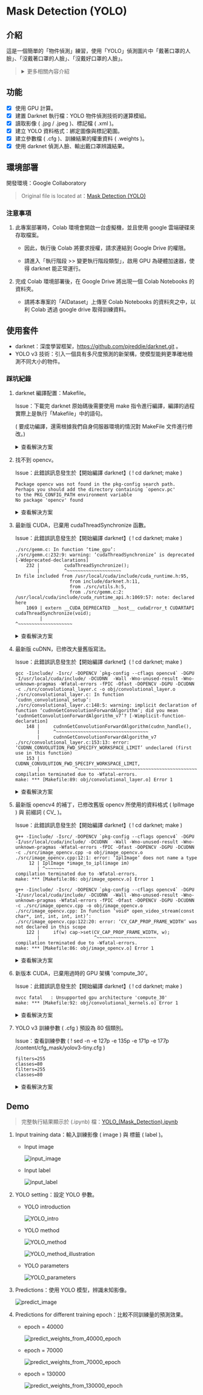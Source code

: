 # Mask Detection (YOLO)

## 介紹

這是一個簡單的「物件偵測」練習，使用「YOLO」偵測圖片中「戴著口罩的人臉」、「沒戴著口罩的人臉」、「沒戴好口罩的人臉」。

> <details>
> 
> <summary>更多相關內容介紹</summary>
> 
> <br>
> 
> > ### 物件偵測 與 影像辨識
> >
> > 物件偵測，除了要判斷影像中的所有物體各自屬於哪個類別之外，還要找出物體的位置。
> >
> > <details>
> >
> > <summary>更多詳細介紹</summary>
> > 
> > - CNN 對於物體的分類又快又好，但用 CNN 掃描，來辨識圖片中的各種物體的效率十分低下。
> > 
> >     - 最簡單的作法就是用 Sliding Windows 的概念，也就是用一個固定大小的框框，逐一的掃過整張圖片，每次框出來的圖像丟到 CNN 中去判斷類別。
> > 
> >     - 由於物體的大小是不可預知的，所以還要用不同大小的框框去偵測。
> >     
> >     - 表示我們對單一影像需要掃描非常多次，每掃一次都需要算一次 CNN，這會耗費大量的運算資源，而且速度很慢。
> > 
> > - YOLO 是一種用來辨識影像中物體的 AI 模型，讓電腦能夠快速地識別出一張圖片中的物體 + 它們的位置的技術。
> > 
> >     - 原本的物件偵測任務是利用「分類器」來進行，但 YOLO 將物件偵測視為一個「回歸 ( regression )」任務。
> > 
> >     - 從空間中分割出邊界框 ( Bounding Box ) 並且計算出類別「機率」。
> > 
> >     - 輸出包含 bounding box、confidence 及 class probability。
> > 
> > </details>
> 
> > ### YOLO
> > 
> > YOLO 的全名是 “You Only Look Once”，意思是電腦只需要看一眼圖片，就能完成物件的影像辨識和定位。
> > 
> > <details>
> >
> > <summary>更多詳細介紹</summary>
> >
> > - YOLO 物件偵測方式：
> > 
> >     將原圖拆成很多個 grid cell，然後在「每個 grid cell」進行「兩個 bounding box 的預測」和「屬於哪個類別的機率預測」，最後用閾值和 NMS ( Non-Maximum Suppression，非極大值抑制 ) 的方式得到結果。
> > 
> >     1. YOLO 會把原圖先平均分成 S×S 格。
> > 
> >         - 這邊假設原圖大小為 100 x 100，S 為 5，原圖就會被平均分成 5 × 5 的 grid cell ( 大小 = 20 × 20 )。
> > 
> >     2. 每個 grid cell 必須要負責預測「B 個 bounding boxes」和「屬於每個類別的機率」，每個 bounding box 會帶有 5 個預設值 ( x, y, w, h, and confidence )。
> > 
> >         - ( x, y ) 用來表示某一個物件在這個 grid cell 的中心座標，這個物件相對應的寬高分別為 w, h。
> >         
> >         - confidence 則是用來表示這個物件是否為一個物件的信心程度 ( confidence score )。
> > 
> >         - 參考資料：https://developer.aliyun.com/article/1309596
> > 
> >     3. 整體的概念就是如果要「被偵測的物件中心」落在哪一個 grid cell，那個 grid cell 就要負責偵測這個物件。
> >         
> >         - 如果物件在 grid cell 內，confidence score 就等於「預測的 bounding box」和「ground truth 事實」的 IOU ( intersection over union，重疊性 )。反之，如果在某個 grid cell 沒有任何物件，這時候 confidence score 就會是 0，
> > 
> > - YOLO 僅利用一個神經網路，進行一次 CNN 計算，來直接預測「邊界框」及「類別機率」。
> >     
> >     - 因為整個偵測過程只有使用單一個神經網路，因此可以視為是一個 End-to-End 的優化過程。
> > 
> >     - 這樣統一的架構，將物件定位和分類一起完成，執行速度十分快速，效率極高。
> > 
> > - YOLO 在邊界框預測上有很強的「空間限制」：每一個網格 ( grid ) 僅能生成預測「兩個」邊界框 ( Bounding Box )，並且只能有一個目標類別 ( class )。
> > 
> >     - 限制了 YOLO 對相鄰目標的預測。換句話說，YOLO 對於成群聚集 ( 密集 ) 的小物件 ( 例如鳥群、人群 ) 有預測上的困難。
> >     
> >     - YOLO 在精度上的缺失：雖然它可以快速識別影像中的目標，但很難精確定位某些目標，尤其是小物件。
> > 
> > - YOLO 是基於全域圖片進行推理，不像滑窗和 region proposal-base 演算法那樣只是基於感興趣區域做推理。
> > 
> >     - 由於 yolo 訓練和推理都是基於整張圖片，而 Fast R-CNN 是基於局部感興趣區域訓練，所以 Fast R-CNN 將背景誤認為目標的錯誤較多，yolo 的背景誤報相對地少了一半。
> > 
> >     - YOLO 對全域資訊有較好的效果 ( 大物件 / 離影像邊界很近的物件 )，但在小範圍 ( 小 / 密集 ) 的資訊上表現較差。
> > 
> > </details>
> 
> </details>

## 功能

- [x] 使用 GPU 計算。
- [x] 建置 Darknet 執行檔：YOLO 物件偵測技術的運算模組。
- [x] 讀取影像 ( .jpg / .jpeg )、標記檔 ( .xml )。
- [x] 建立 YOLO 資料格式：綁定圖像與標記範圍。
- [x] 建立參數檔 ( .cfg )、訓練結果的權重資料 ( .weights )。
- [x] 使用 darknet 偵測人臉、輸出戴口罩辨識結果。

## 環境部署

開發環境：Google Collaboratory

> Original file is located at：[Mask Detection (YOLO)](https://colab.research.google.com/drive/1Uz4uWqZA_iX05JBIcrV3KOCohoY_rfE2)

### 注意事項

1. 此專案部署時，Colab 環境會開啟一台虛擬機，並且使用 google 雲端硬碟來存取檔案。

    - 因此，執行後 Colab 將要求授權，請求連結到 Google Drive 的權限。
    
    - 請進入「執行階段 >> 變更執行階段類型」，啟用 GPU 為硬體加速器，使得 darknet 能正常運行。

2. 完成 Colab 環境部署後，在 Google Drive 將出現一個 Colab Notebooks 的資料夾。

    - 請將本專案的「AIDataset」上傳至 Colab Notebooks 的資料夾之中，以利 Colab 透過 google drive 取得訓練資料。

## 使用套件

- darknet：深度學習框架，https://github.com/pjreddie/darknet.git 。
- YOLO v3 技術：引入一個具有多尺度預測的新架構，使模型能夠更準確地檢測不同大小的物件。

### 踩坑紀錄

1. darknet 編譯配置：Makefile。
    
    Issue：下載完 darknet 原始碼後需要使用 make 指令進行編譯，編譯的過程實際上是執行「Makefile」中的語句。
    
    ( 要成功編譯，還需根據我們自身伺服器環境的情況對 MakeFile 文件進行修改。)
    
    <details>
    
    <summary>查看解決方案</summary>
    
    - Solve：修改 GPU, CUDNN, OpenCV 設定為 1，啟動調用。

        ```py
        ! sed -i "s/GPU=0/GPU=1/g" darknet/Makefile
        ! sed -i "s/CUDNN=0/CUDNN=1/g" darknet/Makefile
        ! sed -i "s/OPENCV=0/OPENCV=1/g" darknet/Makefile
        ```

    </details>

2. 找不到 opencv。

    Issue：此錯誤訊息發生於【開始編譯 darknet】( ! cd darknet; make )

    ```
    Package opencv was not found in the pkg-config search path.
    Perhaps you should add the directory containing `opencv.pc'
    to the PKG_CONFIG_PATH environment variable
    No package 'opencv' found
    ```
    
    <details>
    
    <summary>查看解決方案</summary>
    
    - Solve：修改 Makefile，將 opencv 改成 opencv4。

        ```py
        makefiletemp = open('darknet/Makefile','r+')
        list_of_lines = makefiletemp.readlines()

        list_of_lines[44] = "LDFLAGS+= `pkg-config --libs opencv4` -lstdc++" + "\n"
        list_of_lines[45] = "COMMON+= `pkg-config --cflags opencv4`" + "\n"

        makefiletemp = open('darknet/Makefile','w')
        makefiletemp.writelines(list_of_lines)
        makefiletemp.close()
        ```
    
    </details>

3. 最新版 CUDA，已棄用 cudaThreadSynchronize 函數。

    Issue：此錯誤訊息發生於【開始編譯 darknet】( ! cd darknet; make )

    ```
    ./src/gemm.c: In function ‘time_gpu’:
    ./src/gemm.c:232:9: warning: ‘cudaThreadSynchronize’ is deprecated [-Wdeprecated-declarations]
        232 |         cudaThreadSynchronize();
            |         ^~~~~~~~~~~~~~~~~~~~~
    In file included from /usr/local/cuda/include/cuda_runtime.h:95,
                        from include/darknet.h:11,
                        from ./src/utils.h:5,
                        from ./src/gemm.c:2:
    /usr/local/cuda/include/cuda_runtime_api.h:1069:57: note: declared here
        1069 | extern __CUDA_DEPRECATED __host__ cudaError_t CUDARTAPI cudaThreadSynchronize(void);
             |                                                         ^~~~~~~~~~~~~~~~~~~~~
    ```

    <details>
    
    <summary>查看解決方案</summary>

    - Solve：修改「darknet/src/gemm.c」的程式碼。

        - cuda 在 10.0 及之後的版本中刪除了 cudaThreadSynchronize 函數，改成使用另一個函數 cudaDeviceSynchronize。

        - 觀察報錯可知 error 出現在 gemm.c 的 232 行。

        ```py
        temp = open('darknet/src/gemm.c','r+')
        lines = temp.readlines()

        lines[231] = lines[231].replace('cudaThreadSynchronize', 'cudaDeviceSynchronize')

        temp = open('darknet/src/gemm.c','w')
        temp.writelines(lines)
        temp.close()
        ```

    </details>

4. 最新版 cuDNN，已修改大量舊版寫法。

    Issue：此錯誤訊息發生於【開始編譯 darknet】( ! cd darknet; make )

    ```
    gcc -Iinclude/ -Isrc/ -DOPENCV `pkg-config --cflags opencv4` -DGPU -I/usr/local/cuda/include/ -DCUDNN  -Wall -Wno-unused-result -Wno-unknown-pragmas -Wfatal-errors -fPIC -Ofast -DOPENCV -DGPU -DCUDNN -c ./src/convolutional_layer.c -o obj/convolutional_layer.o
    ./src/convolutional_layer.c: In function ‘cudnn_convolutional_setup’:
    ./src/convolutional_layer.c:148:5: warning: implicit declaration of function ‘cudnnGetConvolutionForwardAlgorithm’; did you mean ‘cudnnGetConvolutionForwardAlgorithm_v7’? [-Wimplicit-function-declaration]
        148 |     cudnnGetConvolutionForwardAlgorithm(cudnn_handle(),
            |     ^~~~~~~~~~~~~~~~~~~~~~~~~~~~~~~~~~~
            |     cudnnGetConvolutionForwardAlgorithm_v7
    ./src/convolutional_layer.c:153:13: error: ‘CUDNN_CONVOLUTION_FWD_SPECIFY_WORKSPACE_LIMIT’ undeclared (first use in this function)
        153 |             CUDNN_CONVOLUTION_FWD_SPECIFY_WORKSPACE_LIMIT,
            |             ^~~~~~~~~~~~~~~~~~~~~~~~~~~~~~~~~~~~~~~~~~~~~
    compilation terminated due to -Wfatal-errors.
    make: *** [Makefile:89: obj/convolutional_layer.o] Error 1
    ```
    
    <details>
    
    <summary>查看解決方案</summary>

    - Solve：修改「darknet/src/convolutional_layer.c」的程式碼。

        - cudnn 在 8.x 及之後的版本，已修改大量 cudnn7.x 的寫法。
    
            > 例如：對於原生於 cudnn7.x 的 darknet，新版本 cudnn8.x 已移除 CUDNN_CONVOLUTION_FWD_SPECIFY_WORKSPACE_LIMIT 相關定義。

        - 修改 convolutional_layer.c，增加針對 CUDNN_MAJOR>=8 的處理。

        ```py
        temp = open('darknet/src/convolutional_layer.c','r+')
        lines = temp.readlines()

        new_code =  """
            #if CUDNN_MAJOR >= 8
            int returnedAlgoCount;
            cudnnConvolutionFwdAlgoPerf_t		fw_results[ 2 * CUDNN_CONVOLUTION_FWD_ALGO_COUNT ];
            cudnnConvolutionBwdDataAlgoPerf_t	bd_results[ 2 * CUDNN_CONVOLUTION_BWD_DATA_ALGO_COUNT ];
            cudnnConvolutionBwdFilterAlgoPerf_t	bf_results[ 2 * CUDNN_CONVOLUTION_BWD_FILTER_ALGO_COUNT ];

            cudnnFindConvolutionForwardAlgorithm(cudnn_handle(),
                    l->srcTensorDesc,
                    l->weightDesc,
                    l->convDesc,
                    l->dstTensorDesc,
                    CUDNN_CONVOLUTION_FWD_ALGO_COUNT,
                    &returnedAlgoCount,
                fw_results);

            for(int algoIndex = 0; algoIndex < returnedAlgoCount; ++algoIndex){
                #if PRINT_CUDNN_ALGO > 0
                printf("^^^^ %s for Algo %d: %f time requiring %llu memory\\n",
                    cudnnGetErrorString(fw_results[algoIndex].status),
                    fw_results[algoIndex].algo, fw_results[algoIndex].time,
                    (unsigned long long)fw_results[algoIndex].memory
                );
                #endif
                if( fw_results[algoIndex].memory < MEMORY_LIMIT){
                    l->fw_algo = fw_results[algoIndex].algo;
                    break;
                }
            }

            cudnnFindConvolutionBackwardDataAlgorithm(cudnn_handle(),
                    l->weightDesc,
                    l->ddstTensorDesc,
                    l->convDesc,
                    l->dsrcTensorDesc,
                    CUDNN_CONVOLUTION_BWD_DATA_ALGO_COUNT,
                    &returnedAlgoCount,
                bd_results);

            for(int algoIndex = 0; algoIndex < returnedAlgoCount; ++algoIndex){
                #if PRINT_CUDNN_ALGO > 0
                printf("^^^^ %s for Algo %d: %f time requiring %llu memory\\n",
                    cudnnGetErrorString(bd_results[algoIndex].status),
                    bd_results[algoIndex].algo, bd_results[algoIndex].time,
                    (unsigned long long)bd_results[algoIndex].memory
                );
                #endif
                if( bd_results[algoIndex].memory < MEMORY_LIMIT){
                    l->bd_algo = bd_results[algoIndex].algo;
                    break;
                }
            }

            cudnnFindConvolutionBackwardFilterAlgorithm(cudnn_handle(),
                    l->srcTensorDesc,
                    l->ddstTensorDesc,
                    l->convDesc,
                    l->dweightDesc,
                    CUDNN_CONVOLUTION_BWD_FILTER_ALGO_COUNT,
                    &returnedAlgoCount,
                bf_results);

            for(int algoIndex = 0; algoIndex < returnedAlgoCount; ++algoIndex){
                #if PRINT_CUDNN_ALGO > 0
                printf("^^^^ %s for Algo %d: %f time requiring %llu memory\\n",
                    cudnnGetErrorString(bf_results[algoIndex].status),
                    bf_results[algoIndex].algo, bf_results[algoIndex].time,
                    (unsigned long long)bf_results[algoIndex].memory
                );
                #endif
                if( bf_results[algoIndex].memory < MEMORY_LIMIT){
                    l->bf_algo = bf_results[algoIndex].algo;
                    break;
                }
            }
            #else \n"""

        lines.insert(171, "\n   #endif \n\n")

        lines.insert(146, new_code)
        
        define_code = """
        #define PRINT_CUDNN_ALGO 0
        #define MEMORY_LIMIT 2000000000
        """

        lines.insert(10, define_code)

        temp = open('darknet/src/convolutional_layer.c','w')
        temp.writelines(lines)
        temp.close()
        ```

    </details>

5. 最新版 opencv4 的補丁，已修改舊版 opencv 所使用的資料格式 ( IplImage ) 與 前綴詞 ( CV_ )。

    Issue：此錯誤訊息發生於【開始編譯 darknet】( ! cd darknet; make )

    ```
    g++ -Iinclude/ -Isrc/ -DOPENCV `pkg-config --cflags opencv4` -DGPU -I/usr/local/cuda/include/ -DCUDNN  -Wall -Wno-unused-result -Wno-unknown-pragmas -Wfatal-errors -fPIC -Ofast -DOPENCV -DGPU -DCUDNN -c ./src/image_opencv.cpp -o obj/image_opencv.o
    ./src/image_opencv.cpp:12:1: error: ‘IplImage’ does not name a type
         12 | IplImage *image_to_ipl(image im)
            | ^~~~~~~~
    compilation terminated due to -Wfatal-errors.
    make: *** [Makefile:86: obj/image_opencv.o] Error 1
    ```

    ```
    g++ -Iinclude/ -Isrc/ -DOPENCV `pkg-config --cflags opencv4` -DGPU -I/usr/local/cuda/include/ -DCUDNN  -Wall -Wno-unused-result -Wno-unknown-pragmas -Wfatal-errors -fPIC -Ofast -DOPENCV -DGPU -DCUDNN -c ./src/image_opencv.cpp -o obj/image_opencv.o
    ./src/image_opencv.cpp: In function ‘void* open_video_stream(const char*, int, int, int, int)’:
    ./src/image_opencv.cpp:122:20: error: ‘CV_CAP_PROP_FRAME_WIDTH’ was not declared in this scope
        122 |     if(w) cap->set(CV_CAP_PROP_FRAME_WIDTH, w);
            |                    ^~~~~~~~~~~~~~~~~~~~~~~
    compilation terminated due to -Wfatal-errors.
    make: *** [Makefile:86: obj/image_opencv.o] Error 1
    ```

    <details>
    
    <summary>查看解決方案</summary>

    - Solve：修改「darknet/src/image_opencv.cpp」的程式碼。

        - 刪除 IplImage 轉換函數，直接將影像與 Mat 相互轉換。
        
        - Capture ( 擷取 ) 屬性，不再以 CV_ 開頭，因此需要從所有屬性 ( properties ) 中刪除該相關前綴，都以 CAP_PROP_ 開頭。

        ```py
        temp = open('darknet/src/image_opencv.cpp','r+')
        lines = temp.readlines()

        # 注意：須避免下方 modify_code 的 CV_8UC 被置換掉。
        for i in range(len(lines)):
            lines[i] = lines[i].replace("CV_","")

        lines[10] = "/* \n"
        lines[67] = "*/ \n"

        modify_code = """

        Mat image_to_mat(image im)
        {
            image copy = copy_image(im);
            constrain_image(copy);
            if(im.c == 3) rgbgr_image(copy);

            Mat m(cv::Size(im.w,im.h), CV_8UC(im.c));
            int x,y,c;

            int step = m.step;
            for(y = 0; y < im.h; ++y){
                for(x = 0; x < im.w; ++x){
                    for(c= 0; c < im.c; ++c){
                        float val = im.data[c*im.h*im.w + y*im.w + x];
                        m.data[y*step + x*im.c + c] = (unsigned char)(val*255);
                    }
                }
            }

            free_image(copy);
            return m;
        }

        image mat_to_image(Mat m)
        {

            int h = m.rows;
            int w = m.cols;
            int c = m.channels();
            image im = make_image(w, h, c);
            unsigned char *data = (unsigned char *)m.data;
            int step = m.step;
            int i, j, k;

            for(i = 0; i < h; ++i){
                for(k= 0; k < c; ++k){
                    for(j = 0; j < w; ++j){
                        im.data[k*w*h + i*w + j] = data[i*step + j*c + k]/255.;
                    }
                }
            }
            rgbgr_image(im);
            return im;
        }
        \n"""

        lines.insert(68, modify_code)

        temp = open('darknet/src/image_opencv.cpp','w')
        temp.writelines(lines)
        temp.close()
        ```

    </details>

6. 新版本 CUDA，已棄用過時的 GPU 架構 'compute_30'。

    Issue：此錯誤訊息發生於【開始編譯 darknet】( ! cd darknet; make )

    ```
    nvcc fatal   : Unsupported gpu architecture 'compute_30'
    make: *** [Makefile:92: obj/convolutional_kernels.o] Error 1
    ```

    <details>
    
    <summary>查看解決方案</summary>

    - Solve：修改 Makefile。
        
        - 註解 【ARCH= -gencode arch=compute_30,code=sm_30 \】。
        
        - 下一行順延補上 【ARCH= 】。

        ```py
        makefiletemp = open('darknet/Makefile','r+')
        list_of_lines = makefiletemp.readlines()

        list_of_lines[6] = "# " + list_of_lines[6]
        list_of_lines[7] = "ARCH= " + list_of_lines[7].strip() + "\n"

        makefiletemp = open('darknet/Makefile','w')
        makefiletemp.writelines(list_of_lines)
        makefiletemp.close()
        ```

    </details>

7. YOLO v3 訓練參數 ( .cfg ) 預設為 80 個類別。
    
    Issue：查看訓練參數 ( ! sed -n -e 127p -e 135p -e 171p -e 177p /content/cfg_mask/yolov3-tiny.cfg )
    
    ```
    filters=255
    classes=80
    filters=255
    classes=80
    ```
    
    <details>
    
    <summary>查看解決方案</summary>

    - Solve：修改「yolov3-tiny.cfg」。

        - YOLOV3 偵測的濾鏡【 filter = ( C + 5 ) * B 】。
        
            > C 是 class 類別數量；B 是每個 Feature Map 可以偵測的 Bounding Box 數量；
            > 
            > 5 代表的是此 Bounding Box 的網格特徵 ( x, y, w, h, confidence score )。

        - 原本設定 80 個 class：filter = ( 80 + 5 ) * 3 = 255。
        
        - 調整成，3 個 class：filter = ( 3 + 5 ) * 3 = 24。
            
            > good：有戴口罩；bad：沒戴口罩；none：沒戴好口罩
    
        ```py
        # line 127: filters
        ! sed -i '127s/255/24/' /content/cfg_mask/yolov3-tiny.cfg

        # line 135: classes
        ! sed -i '135s/80/3/' /content/cfg_mask/yolov3-tiny.cfg

        # line 171: filters
        ! sed -i '171s/255/24/' /content/cfg_mask/yolov3-tiny.cfg

        # line 177: classes
        ! sed -i '177s/80/3/' /content/cfg_mask/yolov3-tiny.cfg
        ```

    </details>

## Demo

> 完整執行結果顯示於 (.ipynb) 檔：[YOLO_(Mask_Detection).ipynb](YOLO_(Mask_Detection).ipynb)

1. Input training data：輸入訓練影像 ( image ) 與 標籤 ( label )。

    - Input image
    
        ![input_image](./assets/images/1.%20input_image.JPG)
    
    - Input label
    
        ![input_label](./assets/images/1.%20input_label.JPG)

2. YOLO setting：設定 YOLO 參數。

    - YOLO introduction

        ![YOLO_intro](./assets/images/2-1.%20YOLO_intro.JPG)
    
    - YOLO method
        
        ![YOLO_method](./assets/images/2-2.%20YOLO_method.JPG)
        
        ![YOLO_method_illustration](./assets/images/2-3.%20YOLO_method_illustration.JPG)
    
    - YOLO parameters
    
        ![YOLO_parameters](./assets/images/2-4.%20YOLO_parameters.JPG)

3. Predictions：使用 YOLO 模型，辨識未知影像。

    ![predict_image](./assets/images/3.%20predict_image.JPG)

4. Predictions for different training epoch：比較不同訓練量的預測效果。

    - epoch = 40000
        
        ![predict_weights_from_40000_epoch](./assets/images/4.%20predict_weights_from_40000_epoch.JPG)

    - epoch = 70000
        
        ![predict_weights_from_70000_epoch](./assets/images/4.%20predict_weights_from_70000_epoch.JPG)

    - epoch = 130000
        
        ![predict_weights_from_130000_epoch](./assets/images/4.%20predict_weights_from_130000_epoch.JPG)

